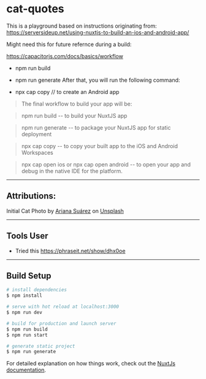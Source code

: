 # cat-quotes

This is a playground based on instructions originating from: https://serversideup.net/using-nuxtjs-to-build-an-ios-and-android-app/

Might need this for future refernce during a build:

https://capacitorjs.com/docs/basics/workflow

- npm run build
- npm run generate
  After that, you will run the following command:

- npx cap copy // to create an Android app

> The final workflow to build your app will be:

> npm run build -- to build your NuxtJS app

> npm run generate -- to package your NuxtJS app for static deployment

> npx cap copy -- to copy your built app to the iOS and Android Workspaces

> npx cap open ios or npx cap open android -- to open your app and debug in the native IDE for the platform.

---

## Attributions:

Initial Cat Photo by <a href="https://unsplash.com/@arianassphotography?utm_source=unsplash&utm_medium=referral&utm_content=creditCopyText">Ariana Suárez</a> on <a href="https://unsplash.com/s/photos/surprised-cat?utm_source=unsplash&utm_medium=referral&utm_content=creditCopyText">Unsplash</a>

---

## Tools User

- Tried this https://phraseit.net/show/dhx0oe

---

## Build Setup

```bash
# install dependencies
$ npm install

# serve with hot reload at localhost:3000
$ npm run dev

# build for production and launch server
$ npm run build
$ npm run start

# generate static project
$ npm run generate
```

For detailed explanation on how things work, check out the [NuxtJs documentation](https://nuxtjs.org).
